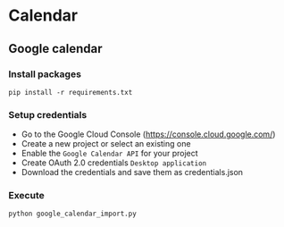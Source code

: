 # Calendar

## Google calendar

### Install packages
```shell
pip install -r requirements.txt
```

### Setup credentials
  - Go to the Google Cloud Console (https://console.cloud.google.com/)
  - Create a new project or select an existing one
  - Enable the `Google Calendar API` for your project
  - Create OAuth 2.0 credentials `Desktop application`
  - Download the credentials and save them as credentials.json

### Execute
```shell
python google_calendar_import.py
```